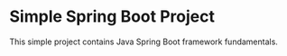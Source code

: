 
# Simple Spring Boot Project

This simple project contains Java Spring Boot framework fundamentals.

